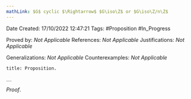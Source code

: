 ```yaml
---
mathLink: $G$ cyclic $\Rightarrow$ $G\iso\Z$ or $G\iso\Z/n\Z$
---
```


<div class="topSpace"></div>

Date Created: 17/10/2022 12:47:21
Tags: #Proposition #In_Progress

Proved by: _Not Applicable_
References: _Not Applicable_
Justifications: _Not Applicable_

Generalizations: _Not Applicable_
Counterexamples: _Not Applicable_

``` ad-Proposition
title: Proposition.

__

```

_Proof_. 
